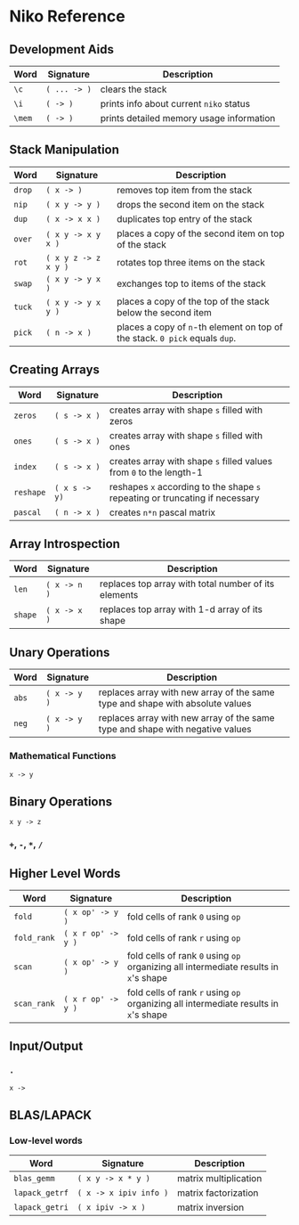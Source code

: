 # Niko Reference

## Development Aids

|Word|Signature|Description|
|---|---|---|
|`\c`|`( ... -> )`|clears the stack
|`\i`|`( -> )`|prints info about current `niko` status
|`\mem`|`( -> )`|prints detailed memory usage information


## Stack Manipulation

|Word|Signature|Description|
|---|---|---|
|`drop`|`( x -> )`|removes top item from the stack
|`nip`|`( x y -> y )`|drops the second item on the stack
|`dup`|`( x -> x x )`| duplicates top entry of the stack
| `over`|`( x y -> x y x )`|places a copy of the second item on top of the stack
|`rot`|`( x y z -> z x y )`|rotates top three items on the stack
|`swap`|`( x y -> y x )`|exchanges top to items of the stack
|`tuck`|`( x y -> y x y )`|places a copy of the top of the stack below the second item
|`pick`|`( n -> x )`| places a copy of `n`-th element on top of the stack. `0 pick` equals `dup`.

## Creating Arrays

|Word|Signature|Description|
|---|---|---|
|`zeros`|`( s -> x )`|creates array with shape `s` filled with zeros
|`ones`|`( s -> x )`|creates array with shape `s` filled with ones
|`index`|`( s -> x )`|creates array with shape `s` filled values from `0` to the length-1
|`reshape`|`( x s -> y)`|reshapes `x` according to the shape `s` repeating or truncating if necessary
|`pascal`|`( n -> x )`|creates `n*n` pascal matrix


## Array Introspection

|Word|Signature|Description|
|---|---|---|
|`len`|`( x -> n )`|replaces top array with total number of its elements
|`shape`|`( x -> x )`|replaces top array with 1-d array of its shape

## Unary Operations

|Word|Signature|Description|
|---|---|---|
|`abs`|`( x -> y )`|replaces array with new array of the same type and shape with absolute values
|`neg`|`( x -> y )`|replaces array with new array of the same type and shape with negative values


### Mathematical Functions

`x -> y`

## Binary Operations

`x y -> z`

### `+`, `-`, `*`, `/`

## Higher Level Words

|Word|Signature|Description|
|---|---|---|
|`fold`|`( x op' -> y )`| fold cells of rank `0` using `op`
|`fold_rank`|`( x r op' -> y )`| fold cells of rank `r` using `op`
|`scan`|`( x op' -> y )`| fold cells of rank `0` using `op` organizing all intermediate results in `x`'s shape
|`scan_rank`|`( x r op' -> y )`| fold cells of rank `r` using `op` organizing all intermediate results in `x`'s shape

## Input/Output

### `.`

`x ->`

## BLAS/LAPACK

### Low-level words

|Word|Signature|Description|
|---|---|---|
|`blas_gemm`|`( x y -> x * y )`|matrix multiplication
|`lapack_getrf`|`( x -> x ipiv info )`|matrix factorization
|`lapack_getri`|`( x ipiv -> x )`|matrix inversion

